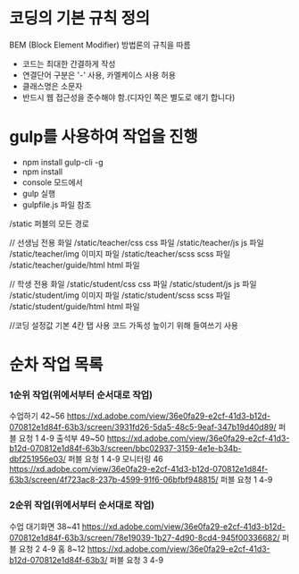 # 코딩의 기본 규칙 정의

BEM (Block Element Modifier) 방법론의 규칙을 따름

- 코드는 최대한 간결하게 작성
- 연결단어 구분은 '-' 사용, 카멜케이스 사용 허용
- 클래스명은 소문자
- 반드시 웹 접근성을 준수해야 함.(디자인 쪽은 별도로 얘기 합니다)

# gulp를 사용하여 작업을 진행

- npm install gulp-cli -g
- npm install
- console 모드에서
- gulp 실행
- gulpfile.js 파일 참조

/static 퍼블의 모든 경로

// 선생님 전용 화일
/static/teacher/css css 파일
/static/teacher/js js 파일
/static/teacher/img 이미지 파일
/static/teacher/scss scss 파일
/static/teacher/guide/html html 파일

// 학생 전용 화일
/static/student/css css 파일
/static/student/js js 파일
/static/student/img 이미지 파일
/static/student/scss scss 파일
/static/student/guide/html html 파일

//코딩 설정값 
기본 4칸 탭 사용
코드 가독성 높이기 위해 들여쓰기 사용

# 순차 작업 목록
### 1순위 작업(위에서부터 순서대로 작업)
수업하기	42~56	https://xd.adobe.com/view/36e0fa29-e2cf-41d3-b12d-070812e1d84f-63b3/screen/3931fd26-5da5-48c5-9eaf-347b19d40d89/	퍼블 요청	1	4-9
출석부	49~50	https://xd.adobe.com/view/36e0fa29-e2cf-41d3-b12d-070812e1d84f-63b3/screen/bbc02937-3159-4e1e-b34b-dbf251956e03/	퍼블 요청	1	4-9
모니터링	46	https://xd.adobe.com/view/36e0fa29-e2cf-41d3-b12d-070812e1d84f-63b3/screen/4f723ac8-237b-4599-91f6-06bfbf948815/	퍼블 요청	1	4-9


### 2순위 작업(위에서부터 순서대로 작업)
수업 대기화면	38~41	https://xd.adobe.com/view/36e0fa29-e2cf-41d3-b12d-070812e1d84f-63b3/screen/78e19039-1b27-4d90-8cd4-945f00336682/	퍼블 요청	2	4-9
홈	8~12	https://xd.adobe.com/view/36e0fa29-e2cf-41d3-b12d-070812e1d84f-63b3/	퍼블 요청	3	4-9	


